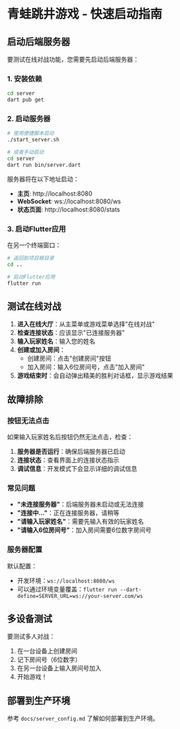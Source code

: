# 青蛙跳井游戏 - 快速启动指南

## 启动后端服务器

要测试在线对战功能，您需要先启动后端服务器：

### 1. 安装依赖

```bash
cd server
dart pub get
```

### 2. 启动服务器

```bash
# 使用便捷脚本启动
./start_server.sh

# 或者手动启动
cd server
dart run bin/server.dart
```

服务器将在以下地址启动：
- **主页**: http://localhost:8080
- **WebSocket**: ws://localhost:8080/ws
- **状态页面**: http://localhost:8080/stats

### 3. 启动Flutter应用

在另一个终端窗口：

```bash
# 返回到项目根目录
cd ..

# 启动Flutter应用
flutter run
```

## 测试在线对战

1. **进入在线大厅**：从主菜单或游戏菜单选择"在线对战"
2. **检查连接状态**：应该显示"已连接服务器"
3. **输入玩家姓名**：输入您的姓名
4. **创建或加入房间**：
   - 创建房间：点击"创建房间"按钮
   - 加入房间：输入6位房间号，点击"加入房间"
5. **游戏结束时**：会自动弹出精美的胜利对话框，显示游戏结果

## 故障排除

### 按钮无法点击

如果输入玩家姓名后按钮仍然无法点击，检查：

1. **服务器是否运行**：确保后端服务器已启动
2. **连接状态**：查看界面上的连接状态指示
3. **调试信息**：开发模式下会显示详细的调试信息

### 常见问题

- **"未连接服务器"**：后端服务器未启动或无法连接
- **"连接中..."**：正在连接服务器，请稍等
- **"请输入玩家姓名"**：需要先输入有效的玩家姓名
- **"请输入6位房间号"**：加入房间需要6位数字房间号

### 服务器配置

默认配置：
- 开发环境：`ws://localhost:8080/ws`
- 可以通过环境变量覆盖：`flutter run --dart-define=SERVER_URL=ws://your-server.com/ws`

## 多设备测试

要测试多人对战：

1. 在一台设备上创建房间
2. 记下房间号（6位数字）
3. 在另一台设备上输入房间号加入
4. 开始游戏！

## 部署到生产环境

参考 `docs/server_config.md` 了解如何部署到生产环境。 